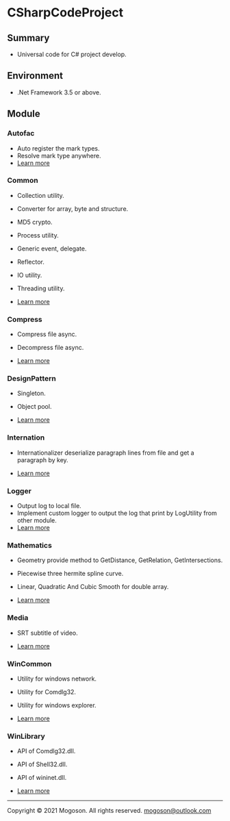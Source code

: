 # CSharpCodeProject

## Summary
- Universal code for C# project develop.

## Environment

- .Net Framework 3.5 or above.

## Module
### Autofac

- Auto register the mark types.
- Resolve mark type anywhere.
- [Learn more](./Attachment/README/Autofac.md)

### Common

- Collection utility.

- Converter for array, byte and structure.
- MD5 crypto.
- Process utility.
- Generic event, delegate.
-  Reflector.
-  IO utility.
-  Threading utility.
- [Learn more](./Attachment/README/Common.md)

### Compress

- Compress file async.
- Decompress file async.

- [Learn more](./Attachment/README/Compress.md)

### DesignPattern

- Singleton.
- Object pool.

- [Learn more](./Attachment/README/DesignPattern.md)

### Internation

- Internationalizer deserialize paragraph lines from file and get a paragraph by key.

- [Learn more](./Attachment/README/Internation.md)

### Logger
- Output log to local file.
- Implement custom logger to output the log that print by LogUtility from other module.
- [Learn more](./Attachment/README/Logger.md)

### Mathematics

- Geometry provide method to GetDistance, GetRelation, GetIntersections.
- Piecewise three hermite spline curve.
- Linear, Quadratic And Cubic Smooth for double array.

- [Learn more](./Attachment/README/Mathematics.md)

### Media

- SRT subtitle of video.

- [Learn more](./Attachment/README/Media.md)

### WinCommon

- Utility for windows network.
- Utility for Comdlg32.
- Utility for windows explorer.

- [Learn more](./Attachment/README/WinCommon.md)

### WinLibrary

- API of Comdlg32.dll.
- API of Shell32.dll.
- API of wininet.dll.

- [Learn more](./Attachment/README/WinLibrary.md)

------

Copyright © 2021 Mogoson. All rights reserved.	mogoson@outlook.com